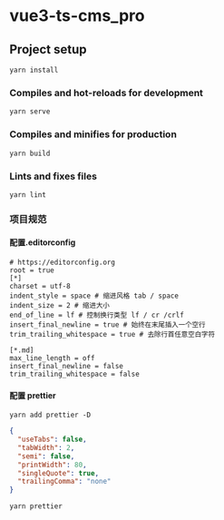 # vue3-ts-cms_pro

## Project setup

```
yarn install
```

### Compiles and hot-reloads for development

```
yarn serve
```

### Compiles and minifies for production

```
yarn build
```

### Lints and fixes files

```
yarn lint
```

### 项目规范

#### 配置.editorconfig

```editorconfig
# https://editorconfig.org
root = true
[*]
charset = utf-8
indent_style = space # 缩进风格 tab / space
indent_size = 2 # 缩进大小
end_of_line = lf # 控制换行类型 lf / cr /crlf
insert_final_newline = true # 始终在末尾插入一个空行
trim_trailing_whitespace = true # 去除行首任意空白字符

[*.md]
max_line_length = off
insert_final_newline = false
trim_trailing_whitespace = false
```

#### 配置 prettier

```
yarn add prettier -D
```

```json
{
  "useTabs": false,
  "tabWidth": 2,
  "semi": false,
  "printWidth": 80,
  "singleQuote": true,
  "trailingComma": "none"
}
```

```
yarn prettier
```
